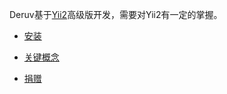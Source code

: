 
Deruv基于[Yii2](http://www.yiiframework.com/)高级版开发，需要对Yii2有一定的掌握。

* [安装](install.md)

* [关键概念](keyconcepts.md)

* [捐赠](donate.md)
